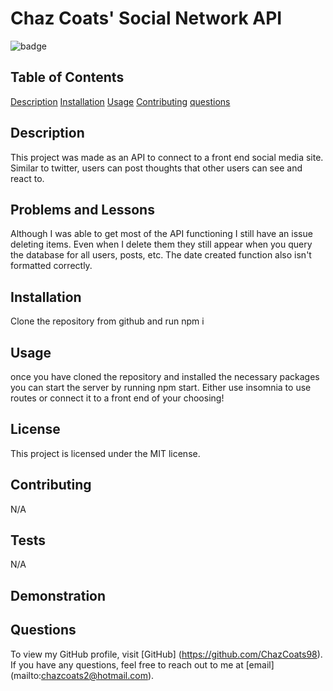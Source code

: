# Chaz Coats' Social Network API

  ![badge](https://img.shields.io/badge/license-MIT-blue.svg)

  ## Table of Contents
  [Description](#description)
  [Installation](#installation)
  [Usage](#usage)
  [Contributing](#contributing)
  [questions](#questions)


  ## Description
  This project was made as an API to connect to a front end social media site. Similar to twitter, users can post thoughts that other users can see and react to. 

  ## Problems and Lessons
  Although I was able to get most of the API functioning I still have an issue deleting items. Even when I delete them they still appear when you query the database for all users, posts, etc. The date created function also isn't formatted correctly.

  ## Installation
  Clone the repository from github and run npm i

  ## Usage 
  once you have cloned the repository and installed the necessary packages you can start the server by running npm start. Either use insomnia to use routes or connect it to a front end of your choosing!

  ## License
  This project is licensed under the MIT license.

  ## Contributing
  N/A

  ## Tests
  N/A

  ## Demonstration

  ## Questions
  To view my GitHub profile, visit [GitHub] (https://github.com/ChazCoats98).
  <br/>
  If you have any questions, feel free to reach out to me at [email] (mailto:chazcoats2@hotmail.com).


